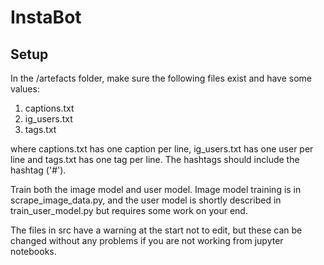 # InstaBot

## Setup
In the /artefacts folder, make sure the following files exist and have some values:
1. captions.txt
2. ig_users.txt
3. tags.txt

where captions.txt has one caption per line, ig_users.txt has one user per line and tags.txt has one tag per line. The hashtags should include the hashtag ('#').

Train both the image model and user model. Image model training is in scrape_image_data.py, and the user model is shortly described in train_user_model.py but requires some work on your end.

The files in src have a warning at the start not to edit, but these can be changed without any problems if you are not working from jupyter notebooks.